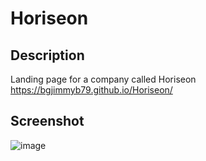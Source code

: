 # Horiseon

## Description
Landing page for a company called Horiseon
https://bgjimmyb79.github.io/Horiseon/
## Screenshot
![image](https://github.com/BgJimmyB79/Horiseon/assets/152930710/f2721404-ddf3-462a-b0da-bc226d6da0d6)

